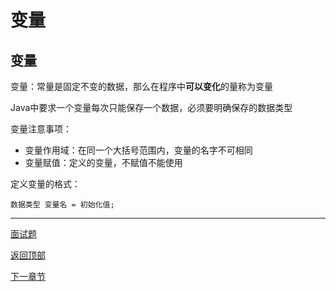 # 变量

## 变量

变量：常量是固定不变的数据，那么在程序中**可以变化**的量称为变量

Java中要求一个变量每次只能保存一个数据，必须要明确保存的数据类型

变量注意事项：

- 变量作用域：在同一个大括号范围内，变量的名字不可相同
- 变量赋值：定义的变量，不赋值不能使用

定义变量的格式：

    数据类型 变量名 = 初始化值;
    

------

[面试题](Interview.md)

[返回顶部](#变量)

[下一章节](../常量/ReadMe.md)
